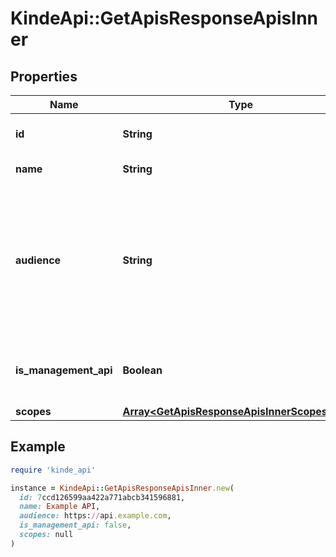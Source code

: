 # KindeApi::GetApisResponseApisInner

## Properties

| Name | Type | Description | Notes |
| ---- | ---- | ----------- | ----- |
| **id** | **String** | The unique ID for the API. | [optional] |
| **name** | **String** | The API’s name. | [optional] |
| **audience** | **String** | A unique identifier for the API - commonly the URL. This value will be used as the &#x60;audience&#x60; parameter in authorization claims. | [optional] |
| **is_management_api** | **Boolean** | Whether or not it is the Kinde management API. | [optional] |
| **scopes** | [**Array&lt;GetApisResponseApisInnerScopesInner&gt;**](GetApisResponseApisInnerScopesInner.md) |  | [optional] |

## Example

```ruby
require 'kinde_api'

instance = KindeApi::GetApisResponseApisInner.new(
  id: 7ccd126599aa422a771abcb341596881,
  name: Example API,
  audience: https://api.example.com,
  is_management_api: false,
  scopes: null
)
```

